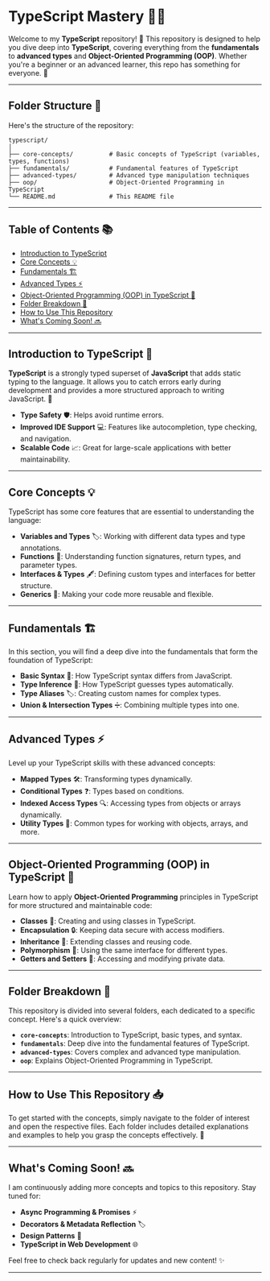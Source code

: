 # TypeScript Mastery 🦸‍♂

Welcome to my **TypeScript** repository! 🎉 This repository is designed to help you dive deep into **TypeScript**, covering everything from the **fundamentals** to **advanced types** and **Object-Oriented Programming (OOP)**. Whether you're a beginner or an advanced learner, this repo has something for everyone. 🌟

---

## Folder Structure 📂

Here's the structure of the repository:

```
typescript/
│
├── core-concepts/          # Basic concepts of TypeScript (variables, types, functions)
├── fundamentals/           # Fundamental features of TypeScript
├── advanced-types/         # Advanced type manipulation techniques
├── oop/                    # Object-Oriented Programming in TypeScript
└── README.md               # This README file
```

---

## Table of Contents 📚

- [Introduction to TypeScript](#introduction-to-typescript)
- [Core Concepts 💡](#core-concepts)
- [Fundamentals 🏗️](#fundamentals)
- [Advanced Types ⚡](#advanced-types)
- [Object-Oriented Programming (OOP) in TypeScript 🏰](#object-oriented-programming-oop-in-typescript)
- [Folder Breakdown 📂](#folder-breakdown)
- [How to Use This Repository](#how-to-use-this-repository)
- [What's Coming Soon! 🔜](#whats-coming-soon)

---

## Introduction to TypeScript 📝

**TypeScript** is a strongly typed superset of **JavaScript** that adds static typing to the language. It allows you to catch errors early during development and provides a more structured approach to writing JavaScript. 🌈

- **Type Safety** 🛡️: Helps avoid runtime errors.
- **Improved IDE Support** 💻: Features like autocompletion, type checking, and navigation.
- **Scalable Code** 📈: Great for large-scale applications with better maintainability.

---

## Core Concepts 💡

TypeScript has some core features that are essential to understanding the language:

- **Variables and Types** 🏷️: Working with different data types and type annotations.
- **Functions** 🧮: Understanding function signatures, return types, and parameter types.
- **Interfaces & Types** 🖋️: Defining custom types and interfaces for better structure.
- **Generics** 🔄: Making your code more reusable and flexible.
  
---

## Fundamentals 🏗️

In this section, you will find a deep dive into the fundamentals that form the foundation of TypeScript:

- **Basic Syntax** 📜: How TypeScript syntax differs from JavaScript.
- **Type Inference** 🤔: How TypeScript guesses types automatically.
- **Type Aliases** 🏷️: Creating custom names for complex types.
- **Union & Intersection Types** ➗: Combining multiple types into one.

---

## Advanced Types ⚡

Level up your TypeScript skills with these advanced concepts:

- **Mapped Types** 🛠️: Transforming types dynamically.
- **Conditional Types** ❓: Types based on conditions.
- **Indexed Access Types** 🔍: Accessing types from objects or arrays dynamically.
- **Utility Types** 🧰: Common types for working with objects, arrays, and more.

---

## Object-Oriented Programming (OOP) in TypeScript 🏰

Learn how to apply **Object-Oriented Programming** principles in TypeScript for more structured and maintainable code:

- **Classes** 🏫: Creating and using classes in TypeScript.
- **Encapsulation** 🔒: Keeping data secure with access modifiers.
- **Inheritance** 🌳: Extending classes and reusing code.
- **Polymorphism** 🔄: Using the same interface for different types.
- **Getters and Setters** 🔧: Accessing and modifying private data.

---

## Folder Breakdown 📂

This repository is divided into several folders, each dedicated to a specific concept. Here's a quick overview:

- **`core-concepts`**: Introduction to TypeScript, basic types, and syntax.
- **`fundamentals`**: Deep dive into the fundamental features of TypeScript.
- **`advanced-types`**: Covers complex and advanced type manipulation.
- **`oop`**: Explains Object-Oriented Programming in TypeScript.

---

## How to Use This Repository 📥

To get started with the concepts, simply navigate to the folder of interest and open the respective files. Each folder includes detailed explanations and examples to help you grasp the concepts effectively. 🌱

---

## What's Coming Soon! 🔜

I am continuously adding more concepts and topics to this repository. Stay tuned for:

- **Async Programming & Promises** ⚡
- **Decorators & Metadata Reflection** 🏷️
- **Design Patterns** 🧩
- **TypeScript in Web Development** 🌐

Feel free to check back regularly for updates and new content! ✨

---
